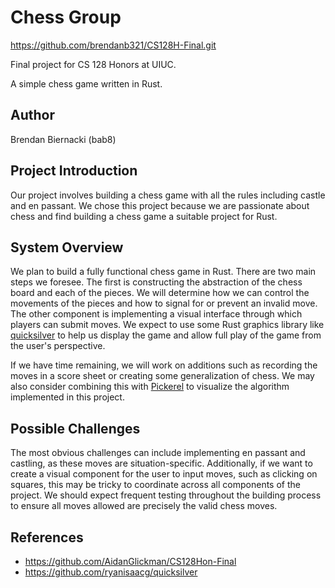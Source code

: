 # Chess Group
https://github.com/brendanb321/CS128H-Final.git

Final project for CS 128 Honors at UIUC.

A simple chess game written in Rust.

## Author
Brendan Biernacki (bab8)

## Project Introduction
Our project involves building a chess game with all the rules including castle and en passant. We chose this project because we are passionate about chess and find building a chess game a suitable project for Rust.

## System Overview
We plan to build a fully functional chess game in Rust. There are two main steps we foresee. The first is constructing the abstraction of the chess board and each of the pieces. We will determine how we can control the movements of the pieces and how to signal for or prevent an invalid move. The other component is implementing a visual interface through which players can submit moves. We expect to use some Rust graphics library like [quicksilver](https://github.com/ryanisaacg/quicksilver) to help us display the game and allow full play of the game from the user's perspective.

If we have time remaining, we will work on additions such as recording the moves in a score sheet or creating some generalization of chess. We may also consider combining this with [Pickerel](https://github.com/AidanGlickman/CS128Hon-Final) to visualize the algorithm implemented in this project.

## Possible Challenges
The most obvious challenges can include implementing en passant and castling, as these moves are situation-specific. Additionally, if we want to create a visual component for the user to input moves, such as clicking on squares, this may be tricky to coordinate across all components of the project. We should expect frequent testing throughout the building process to ensure all moves allowed are precisely the valid chess moves.

## References
- https://github.com/AidanGlickman/CS128Hon-Final
- https://github.com/ryanisaacg/quicksilver
